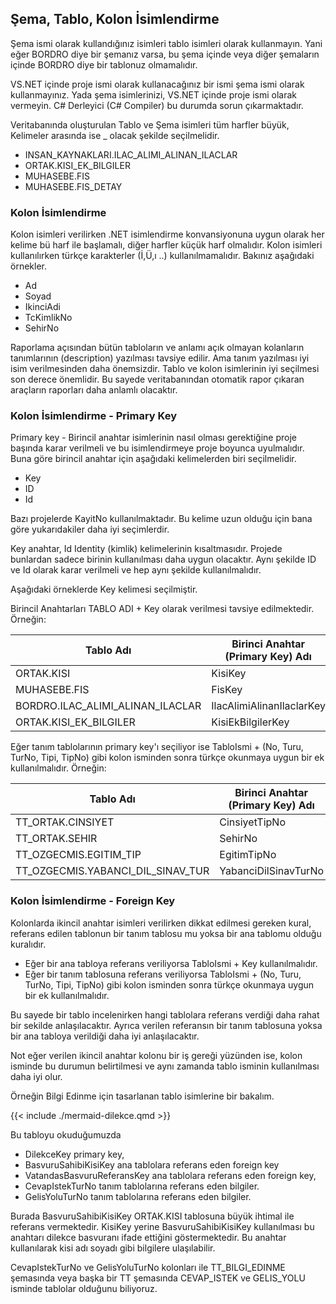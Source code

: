 ## Şema, Tablo, Kolon İsimlendirme

Şema ismi olarak kullandığınız isimleri tablo isimleri olarak kullanmayın.
Yani eğer BORDRO diye bir şemanız varsa, bu şema içinde veya diğer şemaların içinde BORDRO diye bir tablonuz olmamalıdır.

VS.NET içinde proje ismi olarak kullanacağınız bir ismi şema ismi  olarak kullanmayınız.
Yada şema isimlerinizi, VS.NET içinde proje ismi olarak vermeyin.
C# Derleyici (C# Compiler)  bu durumda sorun çıkarmaktadır.

Veritabanında oluşturulan Tablo ve Şema isimleri tüm harfler büyük, Kelimeler arasında ise _ olacak şekilde seçilmelidir.

- INSAN_KAYNAKLARI.ILAC_ALIMI_ALINAN_ILACLAR
- ORTAK.KISI_EK_BILGILER
- MUHASEBE.FIS
- MUHASEBE.FIS_DETAY

### Kolon İsimlendirme

Kolon isimleri verilirken .NET isimlendirme konvansiyonuna uygun olarak her kelime bü harf ile başlamalı, diğer harfler küçük harf olmalıdır.
Kolon isimleri kullanılırken türkçe karakterler (İ,Ü,ı ..) kullanılmamalıdır.
Bakınız aşağıdaki örnekler.

- Ad
- Soyad
- IkinciAdi
- TcKimlikNo
- SehirNo

Raporlama açısından bütün tabloların ve anlamı açık olmayan kolanların tanımlarının (description) yazılması tavsiye edilir.
Ama tanım yazılması iyi isim verilmesinden daha önemsizdir.
Tablo ve kolon isimlerinin iyi seçilmesi son derece önemlidir.
Bu sayede veritabanından otomatik rapor çıkaran araçların raporları daha anlamlı olacaktır.

### Kolon İsimlendirme - Primary Key

Primary key - Birincil anahtar isimlerinin nasıl olması gerektiğine proje başında karar verilmeli ve bu isimlendirmeye proje boyunca uyulmalıdır.
Buna göre birincil anahtar için aşağıdaki kelimelerden biri seçilmelidir.

- Key
- ID
- Id

Bazı projelerde KayitNo kullanılmaktadır.
Bu kelime uzun olduğu için bana göre yukarıdakiler daha iyi seçimlerdir.

Key anahtar, Id Identity (kimlik) kelimelerinin kısaltmasıdır.
Projede bunlardan sadece birinin kullanılması daha uygun olacaktır.
Aynı şekilde ID ve Id olarak karar verilmeli ve hep aynı şekilde kullanılmalıdır.

Aşağıdaki örneklerde Key kelimesi seçilmiştir.

Birincil Anahtarları TABLO ADI + Key olarak verilmesi tavsiye edilmektedir.
Örneğin:

| Tablo Adı           | Birinci Anahtar (Primary Key) Adı |
|---------------------|-----------------------------------|
| ORTAK.KISI           | KisiKey                           |
| MUHASEBE.FIS         | FisKey|
| BORDRO.ILAC_ALIMI_ALINAN_ILACLAR | IlacAlimiAlinanIlaclarKey |
| ORTAK.KISI_EK_BILGILER | KisiEkBilgilerKey |


Eğer tanım tablolarının primary key'ı seçiliyor ise TabloIsmi + (No, Turu, TurNo, Tipi, TipNo) gibi kolon isminden sonra türkçe okunmaya uygun bir ek kullanılmalıdır. Örneğin:


| Tablo Adı           | Birinci Anahtar (Primary Key) Adı |
|---------------------|-----------------------------------|
| TT_ORTAK.CINSIYET   | CinsiyetTipNo                           |
| TT_ORTAK.SEHIR        | SehirNo|
| TT_OZGECMIS.EGITIM_TIP | EgitimTipNo |
| TT_OZGECMIS.YABANCI_DIL_SINAV_TUR | YabanciDilSinavTurNo |

### Kolon İsimlendirme - Foreign Key

Kolonlarda ikincil anahtar isimleri verilirken dikkat edilmesi gereken kural,
referans edilen tablonun bir tanım tablosu mu yoksa bir ana tablomu olduğu kuralıdır.

- Eğer bir ana tabloya referans veriliyorsa TabloIsmi + Key kullanılmalıdır.
- Eğer bir tanım tablosuna referans veriliyorsa TabloIsmi + (No, Turu, TurNo, Tipi, TipNo) gibi kolon isminden sonra türkçe okunmaya uygun bir ek kullanılmalıdır.

Bu sayede bir tablo incelenirken hangi tablolara referans verdiği daha rahat bir
sekilde anlaşılacaktır.
Ayrıca verilen referansın bir tanım tablosuna yoksa bir ana tabloya verildiği
daha iyi anlaşılacaktır.

Not eğer verilen ikincil anahtar kolonu bir iş gereği yüzünden ise, kolon isminde bu durumun belirtilmesi ve aynı zamanda tablo isminin kullanılması daha iyi olur.

Örneğin Bilgi Edinme için tasarlanan tablo isimlerine bir bakalım.

{{< include ./mermaid-dilekce.qmd >}}


Bu tabloyu okuduğumuzda 

- DilekceKey primary key, 
- BasvuruSahibiKisiKey ana tablolara referans eden foreign key
-  VatandasBasvuruReferansKey ana tablolara referans eden foreign key,
-  CevapIstekTurNo tanım tablolarına referans eden bilgiler. 
-  GelisYoluTurNo tanım tablolarına referans eden bilgiler.

Burada BasvuruSahibiKisiKey ORTAK.KISI tablosuna büyük ihtimal ile referans vermektedir.
KisiKey yerine BasvuruSahibiKisiKey kullanılması bu anahtarı dilekce basvuranı ifade ettiğini göstermektedir. 
Bu anahtar kullanılarak kisi adı soyadı gibi bilgilere ulaşılabilir.

CevapIstekTurNo ve GelisYoluTurNo kolonları ile TT_BILGI_EDINME şemasında veya başka bir TT şemasında CEVAP_ISTEK ve GELIS_YOLU isminde tablolar olduğunu biliyoruz.
